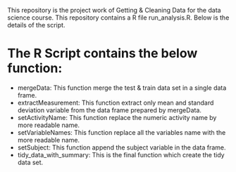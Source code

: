 This repository is the project work of Getting & Cleaning Data for the data science course. This repository contains a R file run_analysis.R. Below is the details of the script.

The R Script contains the below function:
======================================

- mergeData: This function merge the test & train data set in a single data frame.
- extractMeasurement: This function extract only mean and standard deviation variable from the data frame prepared by mergeData. 
- setActivityName: This function replace the numeric activity name by more readable name. 
- setVariableNames: This function replace all the variables name with the more readable name. 
- setSubject: This function append the subject variable in the data frame.
- tidy_data_with_summary: This is the final function which create the tidy data set.

